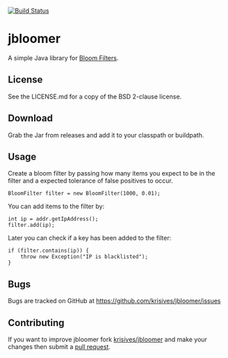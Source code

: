 
[![Build Status](https://travis-ci.org/krisives/jbloomer.svg?branch=master)](https://travis-ci.org/krisives/jbloomer)

# jbloomer

A simple Java library for [Bloom Filters](https://en.wikipedia.org/wiki/Bloom_filter).

## License

See the LICENSE.md for a copy of the BSD 2-clause license.

## Download

Grab the Jar from releases and add it to your classpath or buildpath.

## Usage

Create a bloom filter by passing how many items you expect to be
in the filter and a expected tolerance of false positives to occur.

```
BloomFilter filter = new BloomFilter(1000, 0.01);
```

You can add items to the filter by:

```
int ip = addr.getIpAddress();
filter.add(ip);
```

Later you can check if a key has been added to the filter:

```
if (filter.contains(ip)) {
	throw new Exception("IP is blacklisted");
}
```

## Bugs

Bugs are tracked on GitHub at https://github.com/krisives/jbloomer/issues

## Contributing

If you want to improve jbloomer fork [krisives/jbloomer](https://github.com/krisives/jbloomer)
and make your changes then submit a [pull request](https://github.com/krisives/jbloomer/pulls).

